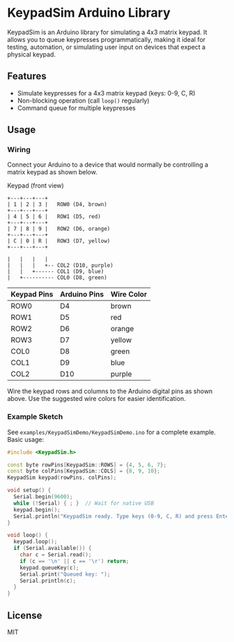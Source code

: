 # KeypadSim Arduino Library

KeypadSim is an Arduino library for simulating a 4x3 matrix keypad. It allows you to queue keypresses programmatically, making it ideal for testing, automation, or simulating user input on devices that expect a physical keypad.

## Features
- Simulate keypresses for a 4x3 matrix keypad (keys: 0-9, C, R)
- Non-blocking operation (call `loop()` regularly)
- Command queue for multiple keypresses

## Usage

### Wiring
Connect your Arduino to a device that would normally be controlling a matrix keypad as shown below.

Keypad (front view)

```
+---+---+---+
| 1 | 2 | 3 |   ROW0 (D4, brown)
+---+---+---+
| 4 | 5 | 6 |   ROW1 (D5, red)
+---+---+---+
| 7 | 8 | 9 |   ROW2 (D6, orange)
+---+---+---+
| C | 0 | R |   ROW3 (D7, yellow)
+---+---+---+

|   |   |   |
|   |   |   +-- COL2 (D10, purple)
|   |   +------ COL1 (D9, blue)
|   +---------- COL0 (D8, green)
```

| Keypad Pins | Arduino Pins | Wire Color |
|-------------|--------------|------------|
| ROW0        | D4           | brown      |
| ROW1        | D5           | red        |
| ROW2        | D6           | orange     |
| ROW3        | D7           | yellow     |
| COL0        | D8           | green      |
| COL1        | D9           | blue       |
| COL2        | D10          | purple     |

Wire the keypad rows and columns to the Arduino digital pins as shown above. Use the suggested wire colors for easier identification.

### Example Sketch
See `examples/KeypadSimDemo/KeypadSimDemo.ino` for a complete example. Basic usage:

```cpp
#include <KeypadSim.h>

const byte rowPins[KeypadSim::ROWS] = {4, 5, 6, 7};
const byte colPins[KeypadSim::COLS] = {8, 9, 10};
KeypadSim keypad(rowPins, colPins);

void setup() {
  Serial.begin(9600);
  while (!Serial) { ; }  // Wait for native USB
  keypad.begin();
  Serial.println("KeypadSim ready. Type keys (0-9, C, R) and press Enter.");
}

void loop() {
  keypad.loop();
  if (Serial.available()) {
    char c = Serial.read();
    if (c == '\n' || c == '\r') return;
    keypad.queueKey(c);
    Serial.print("Queued key: ");
    Serial.println(c);
  }
}
```

## License
MIT